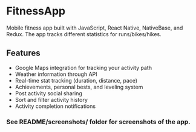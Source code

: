 # FitnessApp
Mobile fitness app built with JavaScript, React Native, NativeBase, and Redux. The app tracks different statistics for runs/bikes/hikes.

## Features
- Google Maps integration for tracking your activity path
- Weather information through API
- Real-time stat tracking (duration, distance, pace)
- Achievements, personal bests, and leveling system
- Post activity social sharing
- Sort and filter activity history
- Activity completion notifications

### See README/screenshots/ folder for screenshots of the app.
